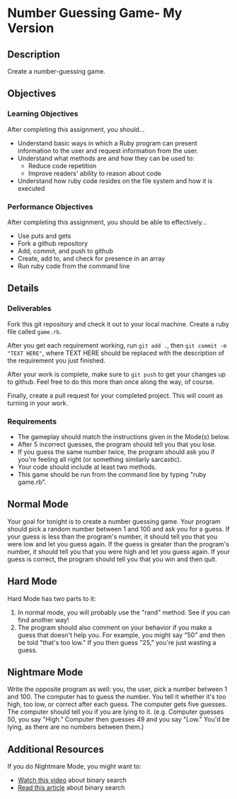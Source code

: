 # Number Guessing Game- My Version

## Description

Create a number-guessing game.

## Objectives

### Learning Objectives

After completing this assignment, you should...

* Understand basic ways in which a Ruby program can present information to the user and request information from the user.
* Understand what methods are and how they can be used to:
  * Reduce code repetition
  * Improve readers' ability to reason about code
* Understand how ruby code resides on the file system and how it is executed

### Performance Objectives

After completing this assignment, you should be able to effectively...

* Use puts and gets
* Fork a github repository
* Add, commit, and push to github
* Create, add to, and check for presence in an array
* Run ruby code from the command line

## Details

### Deliverables

Fork this git repository and check it out to your local machine.  Create a ruby file called `game.rb`.

After you get each requirement working, run `git add .`, then `git commit -m "TEXT HERE"`, where TEXT HERE should be replaced with the description of the requirement you just finished.

After your work is complete, make sure to `git push` to get your changes up to github.  Feel free to do this more than once along the way, of course.

Finally, create a pull request for your completed project.  This will count as turning in your work.

### Requirements  

* The gameplay should match the instructions given in the Mode(s) below.
* After 5 incorrect guesses, the program should tell you that you lose.
* If you guess the same number twice, the program should ask you if you're feeling all right (or something similarly sarcastic).
* Your code should include at least two methods.
* This game should be run from the command line by typing "ruby game.rb".

## Normal Mode

Your goal for tonight is to create a number guessing game. Your program should pick a random number between 1 and 100 and ask you for a guess. If your guess is less than the program's number, it should tell you that you were low and let you guess again. If the guess is greater than the program's number,  it should tell you that you were high and let you guess again. If your guess is correct, the program should tell you that you win and then quit.

## Hard Mode

Hard Mode has two parts to it:

1. In normal mode, you will probably use the "rand" method. See if you can find another way!
2. The program should also comment on your behavior if you make a guess that doesn't help you.  For example, you might say "50" and then be told "that's too low."  If you then guess "25," you're just wasting a guess.

## Nightmare Mode

Write the opposite program as well: you, the user, pick a number between 1 and 100. The computer has to guess the number. You tell it whether it's too high, too low, or correct after each guess. The computer gets five guesses. The computer should tell you if you are lying to it.  (e.g. Computer guesses 50, you say "High."  Computer then guesses 49 and you say "Low."  You'd be lying, as there are no numbers between them.)

## Additional Resources

If you do Nightmare Mode, you might want to:

* [Watch this video](https://www.youtube.com/watch?v=JQhciTuD3E8) about binary search
* [Read this article](http://en.wikipedia.org/wiki/Binary_search_algorithm) about binary search
